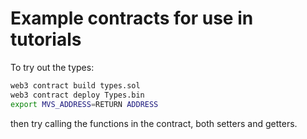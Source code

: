 # Example contracts for use in tutorials

To try out the types:

```sh
web3 contract build types.sol
web3 contract deploy Types.bin
export MVS_ADDRESS=RETURN ADDRESS
```

then try calling the functions in the contract, both setters and getters.
